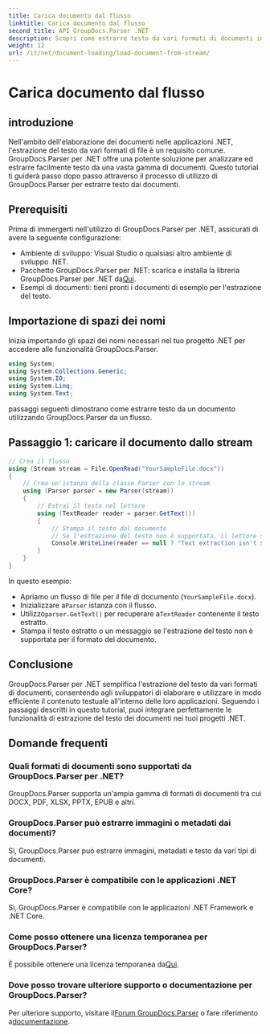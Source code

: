 ```yaml
---
title: Carica documento dal flusso
linktitle: Carica documento dal flusso
second_title: API GroupDocs.Parser .NET
description: Scopri come estrarre testo da vari formati di documenti in .NET utilizzando GroupDocs.Parser. Guida passo passo con esempi di codice.
weight: 12
url: /it/net/document-loading/load-document-from-stream/
---
```


# Carica documento dal flusso

## introduzione
Nell'ambito dell'elaborazione dei documenti nelle applicazioni .NET, l'estrazione del testo da vari formati di file è un requisito comune. GroupDocs.Parser per .NET offre una potente soluzione per analizzare ed estrarre facilmente testo da una vasta gamma di documenti. Questo tutorial ti guiderà passo dopo passo attraverso il processo di utilizzo di GroupDocs.Parser per estrarre testo dai documenti.
## Prerequisiti
Prima di immergerti nell'utilizzo di GroupDocs.Parser per .NET, assicurati di avere la seguente configurazione:
- Ambiente di sviluppo: Visual Studio o qualsiasi altro ambiente di sviluppo .NET.
-  Pacchetto GroupDocs.Parser per .NET: scarica e installa la libreria GroupDocs.Parser per .NET da[Qui](https://releases.groupdocs.com/parser/net/).
- Esempi di documenti: tieni pronti i documenti di esempio per l'estrazione del testo.
## Importazione di spazi dei nomi
Inizia importando gli spazi dei nomi necessari nel tuo progetto .NET per accedere alle funzionalità GroupDocs.Parser.
```csharp
using System;
using System.Collections.Generic;
using System.IO;
using System.Linq;
using System.Text;
```

passaggi seguenti dimostrano come estrarre testo da un documento utilizzando GroupDocs.Parser da un flusso.
## Passaggio 1: caricare il documento dallo stream
```csharp
// Crea il flusso
using (Stream stream = File.OpenRead("YourSampleFile.docx"))
{
    // Crea un'istanza della classe Parser con lo stream
    using (Parser parser = new Parser(stream))
    {
        // Estrai il testo nel lettore
        using (TextReader reader = parser.GetText())
        {
            // Stampa il testo dal documento
            // Se l'estrazione del testo non è supportata, il lettore sarà nullo
            Console.WriteLine(reader == null ? "Text extraction isn't supported" : reader.ReadToEnd());
        }
    }
}
```
In questo esempio:
- Apriamo un flusso di file per il file di documento (`YourSampleFile.docx`).
-  Inizializzare a`Parser` istanza con il flusso.
-  Utilizzo`parser.GetText()` per recuperare a`TextReader` contenente il testo estratto.
- Stampa il testo estratto o un messaggio se l'estrazione del testo non è supportata per il formato del documento.
## Conclusione
GroupDocs.Parser per .NET semplifica l'estrazione del testo da vari formati di documenti, consentendo agli sviluppatori di elaborare e utilizzare in modo efficiente il contenuto testuale all'interno delle loro applicazioni. Seguendo i passaggi descritti in questo tutorial, puoi integrare perfettamente le funzionalità di estrazione del testo dei documenti nei tuoi progetti .NET.

## Domande frequenti
### Quali formati di documenti sono supportati da GroupDocs.Parser per .NET?
GroupDocs.Parser supporta un'ampia gamma di formati di documenti tra cui DOCX, PDF, XLSX, PPTX, EPUB e altri.
### GroupDocs.Parser può estrarre immagini o metadati dai documenti?
Sì, GroupDocs.Parser può estrarre immagini, metadati e testo da vari tipi di documenti.
### GroupDocs.Parser è compatibile con le applicazioni .NET Core?
Sì, GroupDocs.Parser è compatibile con le applicazioni .NET Framework e .NET Core.
### Come posso ottenere una licenza temporanea per GroupDocs.Parser?
 È possibile ottenere una licenza temporanea da[Qui](https://purchase.groupdocs.com/temporary-license/).
### Dove posso trovare ulteriore supporto o documentazione per GroupDocs.Parser?
 Per ulteriore supporto, visitare il[Forum GroupDocs.Parser](https://forum.groupdocs.com/c/parser/17) o fare riferimento a[documentazione](https://tutorials.groupdocs.com/parser/net/).
